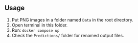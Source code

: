 ## Usage
1. Put PNG images in a folder named `Data` in the root directory.
2. Open terminal in this folder.
3. Run: `docker compose up`
4. Check the `Predictions/` folder for renamed output files.